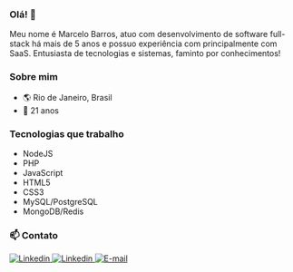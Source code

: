 ### Olá! 👋

Meu nome é Marcelo Barros, atuo com desenvolvimento de software full-stack há mais de 5 anos e possuo experiência com principalmente com SaaS. Entusiasta de tecnologias e sistemas, 
faminto por conhecimentos!

### Sobre mim
- :earth_americas: Rio de Janeiro, Brasil
- :man: 21 anos

### Tecnologias que trabalho
- NodeJS
- PHP
- JavaScript
- HTML5
- CSS3
- MySQL/PostgreSQL
- MongoDB/Redis

### 📫 Contato
<a target="_blank" href="https://linkedin.com/in/mhbarros">
<img src="https://img.icons8.com/color/48/000000/linkedin-circled.png" alt="Linkedin"/>
</a>
<a target="_blank" href="https://t.me/mhbarros">
<img src="https://img.icons8.com/color/48/000000/telegram-app.png" alt="Linkedin"/>
</a>
<a href="mailto:mhbarros99@gmail.com">
<img src="https://img.icons8.com/bubbles/50/000000/gmail.png" alt="E-mail"/>
</a>

<!--

Here are some ideas to get you started:

- 🔭 I’m currently working on ...
- 🌱 I’m currently learning ...
- 👯 I’m looking to collaborate on ...
- 🤔 I’m looking for help with ...
- 💬 Ask me about ...
- 📫 How to reach me: ...
- 😄 Pronouns: ...
- ⚡ Fun fact: ...
-->
